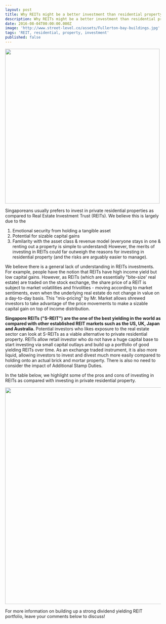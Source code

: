 ```yaml
---
layout: post
title: Why REITs might be a better investment than residential property
description: Why REITs might be a better investment than residential property
date: 2016-08-04T00:00:00.000Z
image: 'http://www.street-level.co/assets/Fullerton-bay-buildings.jpg'
tags: 'REIT, residential, property, investment'
published: false
---
```

<img src="http://www.street-level.co/assets/Fullerton-bay-buildings.jpg" width="500px"><br>

Singaporeans usually prefers to invest in private residential properties as compared to Real Estate Investment Trust (REITs). We believe this is largely due to the 
1. Emotional security from holding a tangible asset
2. Potential for sizable capital gains
3. Familarity with the asset class & revenue model (everyone stays in one & renting out a property is simple to understand)
However, the merits of investing in REITs could far outweigh the reasons for investing in residential property (and the risks are arguably easier to manage).<!--more-->

We believe there is a general lack of understanding in REITs investments. For example, people have the notion that REITs have high income yield but low capital gains. However, as REITs (which are essentially "bite-size' real estate) are traded on the stock exchange, the share price of a REIT is subject to market volatilities and frivolities - moving according to market sentiments, even when the underlying real estate do not change in value on a day-to-day basis. This "mis-pricing" by Mr. Market allows shrewed investors to take advantage of the price movements to make a sizable capital gain on top of income distribution.

**Singapore REITs ("S-REIT") are the one of the best yielding in the world as compared with other established REIT markets such as the US, UK, Japan and Australia.** Potential investors who likes exposure to the real estate sector can look at S-REITs as a viable alternative to private residential property. REITs allow retail investor who do not have a huge capital base to start investing via small capital outlays and build up a portfolio of good yielding REITs over time. As an exchange traded instrument, it is also more liquid, allowing investors to invest and divest much more easily compared to holding onto an actual brick and mortar property. There is also no need to consider the impact of Additional Stamp Duties.

In the table below, we highlight some of the pros and cons of investing in REITs as compared with investing in private residential property.

<img src="http://www.street-level.co/assets/REIT-vs-resi-table.png" width="700px"><br>

For more information on building up a strong dividend yielding REIT portfolio, leave your comments below to discuss!